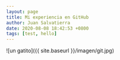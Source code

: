 ```yaml
---
layout: page
title: Mi experiencia en GitHub
author: Juan Salvatierra
date: 2020-08-08 18:42:53 +0800
tags: [test, hello]
---
```

 
![un gatito]({{ site.baseurl }}/imagen/git.jpg)
 



